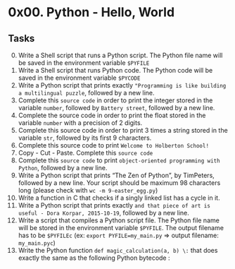 # 0x00. Python - Hello, World
## Tasks

0. Write a Shell script that runs a Python script. The Python file name will be saved in the environment variable `$PYFILE`
1. Write a Shell script that runs Python code. The Python code will be saved in the environment variable `$PYCODE`
2. Write a Python script that prints exactly `"Programming is like building a multilingual puzzle`, followed by a new line.
3. Complete this `source code` in order to print the integer stored in the variable `number`, followed by `Battery street`, followed by a new line.
4. Complete the source code in order to print the float stored in the variable `number` with a precision of 2 digits.
5. Complete this source code in order to print 3 times a string stored in the variable `str`, followed by its first 9 characters.
6. Complete this source code to print `Welcome to Holberton School!`
7.  Copy - Cut - Paste. Complete this `source code`
8. Complete this `source code` to print `object-oriented programming with Python`, followed by a new line.
9. Write a Python script that prints “The Zen of Python”, by TimPeters, followed by a new line. Your script should be maximum 98 characters long (please check with `wc -m 9-easter_egg.py`)
10. Write a function in C that checks if a singly linked list has a cycle in it.
11. Write a Python script that prints exactly `and that piece of art is useful - Dora Korpar, 2015-10-19`, followed by a new line.
12. Write a script that compiles a Python script file. The Python file name will be stored in the environment variable `$PYFILE`. The output filename has to be `$PYFILEc` (ex: `export PYFILE=my_main.py` => output filename: `my_main.pyc`)
13. Write the Python function `def magic_calculation(a, b) \:` that does exactly the same as the following Python bytecode \:
